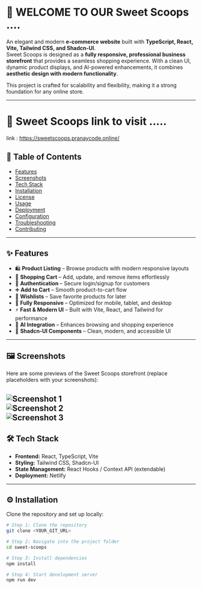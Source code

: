 # 🍦 WELCOME TO OUR Sweet Scoops .... 

An elegant and modern **e-commerce website** built with **TypeScript, React, Vite, Tailwind CSS, and Shadcn-UI**.  
Sweet Scoops is designed as a **fully responsive, professional business storefront** that provides a seamless shopping experience. With a clean UI, dynamic product displays, and AI-powered enhancements, it combines **aesthetic design with modern functionality**.  

This project is crafted for scalability and flexibility, making it a strong foundation for any online store.  

---
# 🍦 Sweet Scoops link to visit .....
link :  https://sweetscoops.pranaycode.online/


## 📑 Table of Contents
- [Features](#-features)  
- [Screenshots](#-screenshots)  
- [Tech Stack](#-tech-stack)  
- [Installation](#-installation)  
- [License](#-license)  
- [Usage](#-usage)  
- [Deployment](#-deployment)  
- [Configuration](#-configuration)  
- [Troubleshooting](#-troubleshooting)  
- [Contributing](#-contributing)  

---

## ✨ Features

- 🛍️ **Product Listing** – Browse products with modern responsive layouts  
- 🛒 **Shopping Cart** – Add, update, and remove items effortlessly  
- 🔑 **Authentication** – Secure login/signup for customers  
- ➕ **Add to Cart** – Smooth product-to-cart flow  
- 💖 **Wishlists** – Save favorite products for later  
- 📱 **Fully Responsive** – Optimized for mobile, tablet, and desktop  
- ⚡ **Fast & Modern UI** – Built with Vite, React, and Tailwind for performance  
- 🤖 **AI Integration** – Enhances browsing and shopping experience  
- 🎨 **Shadcn-UI Components** – Clean, modern, and accessible UI  

---

## 🖼 Screenshots  

Here are some previews of the Sweet Scoops storefront (replace placeholders with your screenshots):  

![Screenshot 1](https://postimage.me/images/2025/08/19/Screenshot-2025-08-19-120745.png)  
![Screenshot 2](https://postimage.me/images/2025/08/19/Screenshot-2025-08-19-120811.png)  
![Screenshot 3](https://postimage.me/images/2025/08/19/Screenshot-2025-08-19-120830.png)  
---

## 🛠 Tech Stack  

- **Frontend:** React, TypeScript, Vite  
- **Styling:** Tailwind CSS, Shadcn-UI  
- **State Management:** React Hooks / Context API (extendable)  
- **Deployment:** Netlify  

---

## ⚙️ Installation  

Clone the repository and set up locally:  

```sh
# Step 1: Clone the repository
git clone <YOUR_GIT_URL>

# Step 2: Navigate into the project folder
cd sweet-scoops

# Step 3: Install dependencies
npm install

# Step 4: Start development server
npm run dev
